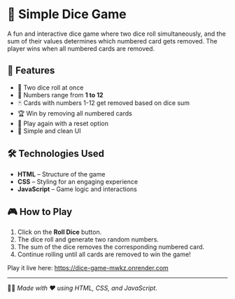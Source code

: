 # 🎲 Simple Dice Game

A fun and interactive dice game where two dice roll simultaneously, and the sum of their values determines which numbered card gets removed. The player wins when all numbered cards are removed.

## 🚀 Features
- 🎯 Two dice roll at once
- 🔢 Numbers range from **1 to 12**
- 🃏 Cards with numbers 1-12 get removed based on dice sum
- 🏆 Win by removing all numbered cards
- 🔄 Play again with a reset option
- 🎨 Simple and clean UI

## 🛠️ Technologies Used
- **HTML** – Structure of the game
- **CSS** – Styling for an engaging experience
- **JavaScript** – Game logic and interactions

## 🎮 How to Play
1. Click on the **Roll Dice** button.
2. The dice roll and generate two random numbers.
3. The sum of the dice removes the corresponding numbered card.
4. Continue rolling until all cards are removed to win the game!

Play it live here: https://dice-game-mwkz.onrender.com

---
👨‍💻 *Made with ❤️ using HTML, CSS, and JavaScript.*
